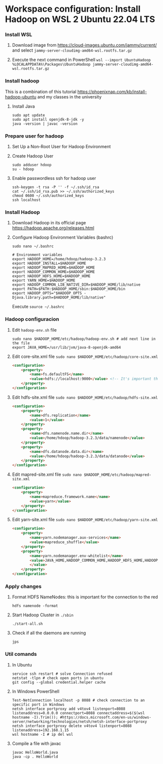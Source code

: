 # Workspace configuration: Install Hadoop on WSL 2 Ubuntu 22.04 LTS

### Install WSL 
1. Download image from https://cloud-images.ubuntu.com/jammy/current/ and select `jammy-server-cloudimg-amd64-wsl.rootfs.tar.gz`

2. Execute the next command in PowerShell `wsl --import UbuntuHadoop %LOCALAPPDATA%\Packages\UbuntuHadoop jammy-server-cloudimg-amd64-wsl.rootfs.tar.gz`

### Install hadoop 
This is a combination of this tutorial https://phoenixnap.com/kb/install-hadoop-ubuntu and my classes in the university
1. Install Java
    ```
    sudo apt update
    sudo apt install openjdk-8-jdk -y
    java -version | javac -version
    ```
### Prepare user for hadoop
1. Set Up a Non-Root User for Hadoop Environment
2. Create Hadoop User

    ```
   sudo adduser hdoop
   su - hdoop     
    ```
3. Enable passwordless ssh for hadoop user

    ```
    ssh-keygen -t rsa -P '' -f ~/.ssh/id_rsa
    cat ~/.ssh/id_rsa.pub >> ~/.ssh/authorized_keys
    chmod 0600 ~/.ssh/authorized_keys  
    ssh localhost 
    ```
### Install Hadoop
1. Download Hadoop in its official page https://hadoop.apache.org/releases.html
2. Configure Hadoop Environment Variables (bashrc)

    `sudo nano ~/.bashrc`

    ```
    # Environment variables
    export HADOOP_HOME=/home/hdoop/hadoop-3.2.3
    export HADOOP_INSTALL=$HADOOP_HOME
    export HADOOP_MAPRED_HOME=$HADOOP_HOME
    export HADOOP_COMMON_HOME=$HADOOP_HOME
    export HADOOP_HDFS_HOME=$HADOOP_HOME
    export YARN_HOME=$HADOOP_HOME
    export HADOOP_COMMON_LIB_NATIVE_DIR=$HADOOP_HOME/lib/native
    export PATH=$PATH:$HADOOP_HOME/sbin:$HADOOP_HOME/bin
    export HADOOP_OPTS="$HADOOP_OPTS -Djava.library.path=$HADOOP_HOME/lib/native"
    ```
    Execute `source ~/.bashrc`
### Hadoop configuracion 
1. Edit `hadoop-env.sh` file
    ```
   sudo nano $HADOOP_HOME/etc/hadoop/hadoop-env.sh # add next line in the file
   export JAVA_HOME=/usr/lib/jvm/java-8-openjdk-amd64
   ```
2. Edit core-site.xml file `sudo nano $HADOOP_HOME/etc/hadoop/core-site.xml`
    ```html
    <configuration>
        <property>
            <name>fs.defaultFS</name>
            <value>hdfs://localhost:9000</value> <!-- It's important that it be localhost no 127.0.0.1-->
        </property>
    </configuration>
    ```

3. Edit hdfs-site.xml file `sudo nano $HADOOP_HOME/etc/hadoop/hdfs-site.xml`
   ```html
   <configuration>
       <property>
           <name>dfs.replication</name>
           <value>1</value>
       </property>
       <property>
           <name>dfs.namenode.name.dir</name>
           <value>/home/hdoop/hadoop-3.2.3/data/namenode</value>
       </property>
       <property>
           <name>dfs.datanode.data.dir</name>
           <value>/home/hdoop/hadoop-3.2.3/data/datanode</value>
       </property>
   </configuration>
   ```

4. Edit mapred-site.xml file `sudo nano $HADOOP_HOME/etc/hadoop/mapred-site.xml`
   ```html
   <configuration>
       <property>
           <name>mapreduce.framework.name</name>
           <value>yarn</value>
       </property>
   </configuration>
   ```

5. Edit yarn-site.xml file `sudo nano $HADOOP_HOME/etc/hadoop/yarn-site.xml`
   ```html
   <configuration>
       <property>
           <name>yarn.nodemanager.aux-services</name>
           <value>mapreduce_shuffle</value>
       </property>
       <property>
           <name>yarn.nodemanager.env-whitelist</name>
           <value>JAVA_HOME,HADOOP_COMMON_HOME,HADOOP_HDFS_HOME,HADOOP_CONF_DIR,CLASSPATH_PERPEND_DISTCACHE,HADOOP_YARN_HOME,HADOOP_MAPRED_HOME
           </value>
       </property>
   </configuration>
   ```

### Apply changes
1. Format HDFS NameNodes: this is important for the connection to the red

   `hdfs namenode -format`
2. Start Hadoop Cluster in `./sbin`

   `./start-all.sh`
3. Check if all the daemons are running
   
   `jps`

### Util comands
1. In Ubuntu
   ```
   service ssh restart # solve Connection refused
   netstat -tlpn # check open ports in ubuntu
   git config --global credential.helper cache
   ```
2. In Windows PowerShell
   ```
   Test-NetConnection localhost -p 8088 # check connection to an specific port in Windows
   netsh interface portproxy add v4tov4 listenport=8088 listenaddress=0.0.0.0 connectport=8088 connectaddress=$($(wsl hostname -I).Trim()); #https://docs.microsoft.com/en-us/windows-server/networking/technologies/netsh/netsh-interface-portproxy
   netsh interface portproxy delete v4tov4 listenport=8088 listenaddress=192.168.1.15
   wsl hostname -I # ip del wsl
   ```

3. Compile a file with javac
   ```
   javac HelloWorld.java
   java -cp . HelloWorld
   ```
